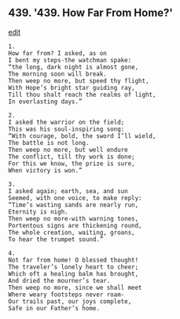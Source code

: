 
## 439.  '439. How Far From Home?'
[edit](https://docs.google.com/document/d/1NRJKmDAYCjHfUjsMgUH%2Dy3Up0u5OWjt_/edit?mode=html)






    1.
    How far from? I asked, as on
    I bent my steps-the watchman spake:
    “the long, dark night is almost gone,
    The morning soon will break.
    Then weep no more, but speed thy flight,
    With Hope’s bright star guiding ray,
    Till thou shalt reach the realms of light,
    In everlasting days.”

    2.
    I asked the warrior on the field;
    This was his soul-inspiring song:
    “With courage, bold, the sword I’ll wield,
    The battle is not long.
    Then weep no more, but well endure
    The conflict, till thy work is done;
    For this we know, the prize is sure,
    When victory is won.”

    3.
    I asked again; earth, sea, and sun
    Seemed, with one voice, to make reply:
    “Time’s wasting sands are nearly run,
    Eternity is nigh.
    Then weep no more-with warning tones,
    Portentous signs are thickening round,
    The whole creation, waiting, groans,
    To hear the trumpet sound.”

    4.
    Not far from home! O blessed thought!
    The traveler’s lonely heart to cheer;
    Which oft a healing balm has brought,
    And dried the mourner’s tear.
    Then weep no more, since we shall meet
    Where weary footsteps never roam-
    Our trails past, our joys complete,
    Safe in our Father’s home.
